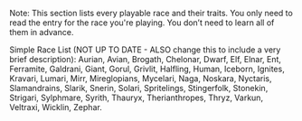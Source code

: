 Note: This section lists every playable race and their traits. You only need to read the entry for the race you're playing. You don’t need to learn all of them in advance.

Simple Race List (NOT UP TO DATE - ALSO change this to include a very brief description): Aurian, Avian, Brogath, Chelonar, Dwarf, Elf, Elnar, Ent, Ferramite, Galdrani, Giant, Gorul, Grivlit, Halfling, Human, Iceborn, Ignites, Kravari, Lumari, Mirr, Mireglopians, Mycelari, Naga, Noskara, Nyctaris, Slamandrains, Slarik, Snerin, Solari, Spritelings, Stingerfolk, Stonekin, Strigari, Sylphmare, Syrith, Thauryx, Therianthropes, Thryz, Varkun, Veltraxi, Wicklin, Zephar.